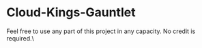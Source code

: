# Cloud-Kings-Gauntlet
Feel free to use any part of this project in any capacity. No credit is required.\

